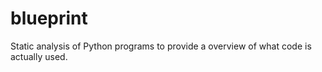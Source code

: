 blueprint
=========

Static analysis of Python programs to provide a overview of what code is actually used.
